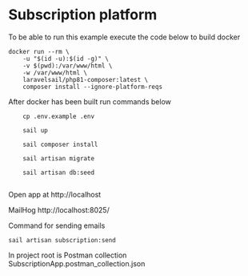 # Subscription platform

To be able to run this example execute the code below to build docker

```
docker run --rm \
    -u "$(id -u):$(id -g)" \
    -v $(pwd):/var/www/html \
    -w /var/www/html \
    laravelsail/php81-composer:latest \
    composer install --ignore-platform-reqs
```


After docker has been built run commands below

```
    cp .env.example .env
    
    sail up
    
    sail composer install 
    
    sail artisan migrate
    
    sail artisan db:seed
    
```

Open app at http://localhost

MailHog http://localhost:8025/


Command for sending emails

```
sail artisan subscription:send

```


In project root is Postman collection SubscriptionApp.postman_collection.json

